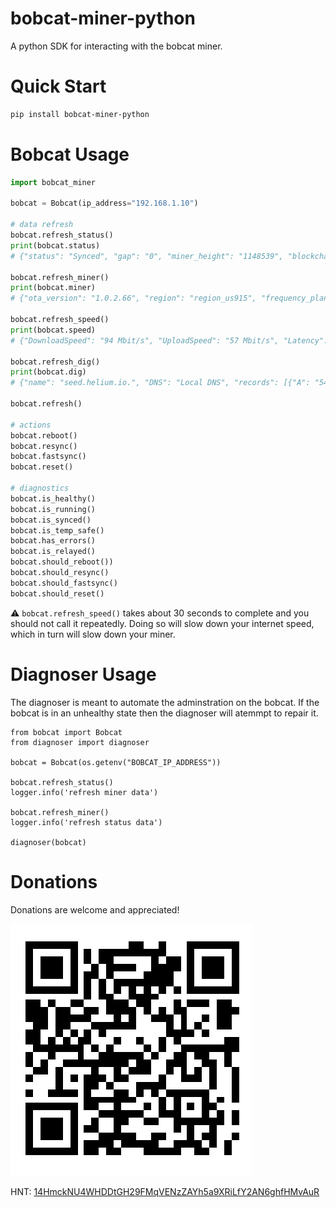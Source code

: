 # bobcat-miner-python

A python SDK for interacting with the bobcat miner.

# Quick Start

```bash
pip install bobcat-miner-python
```

# Bobcat Usage

```python
import bobcat_miner

bobcat = Bobcat(ip_address="192.168.1.10")

# data refresh
bobcat.refresh_status()
print(bobcat.status)
# {"status": "Synced", "gap": "0", "miner_height": "1148539", "blockchain_height": "1148539", "epoch": "30157"}

bobcat.refresh_miner()
print(bobcat.miner)
# {"ota_version": "1.0.2.66", "region": "region_us915", "frequency_plan": "us915", "animal": "my-mocked-miner", ... }

bobcat.refresh_speed()
print(bobcat.speed)
# {"DownloadSpeed": "94 Mbit/s", "UploadSpeed": "57 Mbit/s", "Latency": "7.669083ms"}

bobcat.refresh_dig()
print(bobcat.dig)
# {"name": "seed.helium.io.", "DNS": "Local DNS", "records": [{"A": "54.232.171.76", ... ]}

bobcat.refresh()

# actions
bobcat.reboot()
bobcat.resync()
bobcat.fastsync()
bobcat.reset()

# diagnostics
bobcat.is_healthy()
bobcat.is_running()
bobcat.is_synced()
bobcat.is_temp_safe()
bobcat.has_errors()
bobcat.is_relayed()
bobcat.should_reboot())
bobcat.should_resync()
bobcat.should_fastsync()
bobcat.should_reset()
```

:warning: `bobcat.refresh_speed()` takes about 30 seconds to complete and you should not call it repeatedly. Doing so will slow down your internet speed, which in turn will slow down your miner.

# Diagnoser Usage

The diagnoser is meant to automate the adminstration on the bobcat. If the bobcat is in an unhealthy state then the diagnoser will atemmpt to repair it.

```
from bobcat import Bobcat
from diagnoser import diagnoser

bobcat = Bobcat(os.getenv("BOBCAT_IP_ADDRESS"))

bobcat.refresh_status()
logger.info('refresh miner data')

bobcat.refresh_miner()
logger.info('refresh status data')

diagnoser(bobcat)
```

# Donations

Donations are welcome and appreciated!

[![HNT: 14HmckNU4WHDDtGH29FMqVENzZAYh5a9XRiLfY2AN6ghfHMvAuR](./images/wallet.jpg)](https://explorer-v1.helium.com/accounts/14HmckNU4WHDDtGH29FMqVENzZAYh5a9XRiLfY2AN6ghfHMvAuR)

HNT: [14HmckNU4WHDDtGH29FMqVENzZAYh5a9XRiLfY2AN6ghfHMvAuR](https://explorer-v1.helium.com/accounts/14HmckNU4WHDDtGH29FMqVENzZAYh5a9XRiLfY2AN6ghfHMvAuR)
